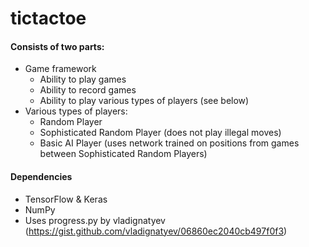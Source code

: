 # tictactoe

#### Consists of two parts:

 * Game framework
     * Ability to play games
     * Ability to record games
     * Ability to play various types of players (see below)
 * Various types of players:
     * Random Player
     * Sophisticated Random Player (does not play illegal moves)
     * Basic AI Player (uses network trained on positions from games between Sophisticated Random Players)


#### Dependencies
 * TensorFlow & Keras
 * NumPy
 * Uses progress.py by vladignatyev (https://gist.github.com/vladignatyev/06860ec2040cb497f0f3)
